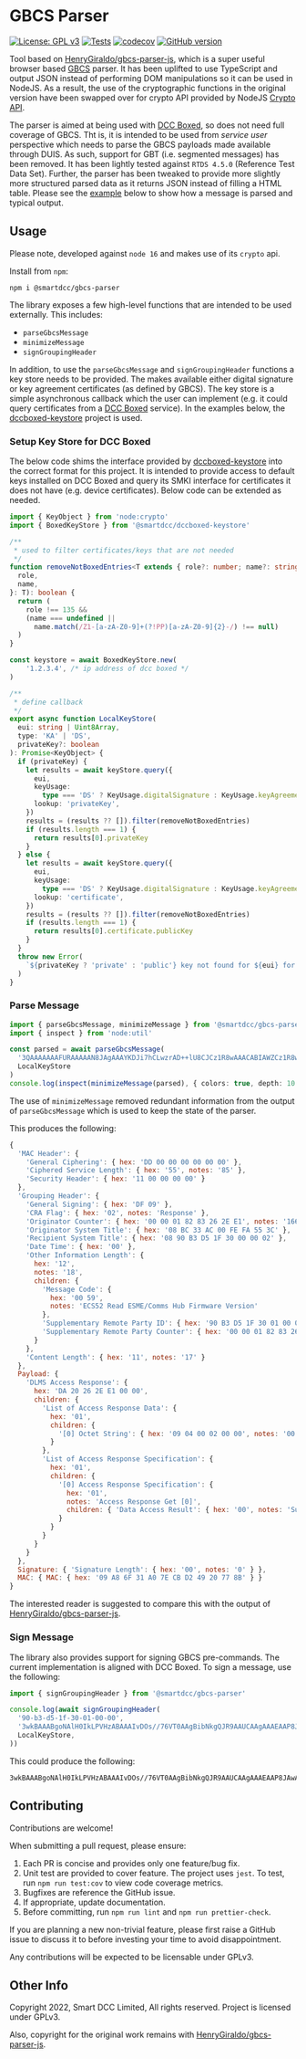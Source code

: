 # GBCS Parser

[![License: GPL v3](https://img.shields.io/badge/License-GPLv3-blue.svg)](https://www.gnu.org/licenses/gpl-3.0)
[![Tests](https://github.com/SmartDCCInnovation/gbcs-parser/actions/workflows/node.yml/badge.svg?branch=main&event=push)](https://github.com/SmartDCCInnovation/gbcs-parser/actions/workflows/node.yml)
[![codecov](https://codecov.io/gh/SmartDCCInnovation/gbcs-parser/branch/main/graph/badge.svg?token=5GEBFQP778)](https://codecov.io/gh/SmartDCCInnovation/gbcs-parser)
[![GitHub version](https://badge.fury.io/gh/SmartDCCInnovation%2Fgbcs-parser.svg)](https://badge.fury.io/gh/SmartDCCInnovation%2Fgbcs-parser)

Tool based on [HenryGiraldo/gbcs-parser-js][gbcs-parser-js], which is a super
useful browser based [GBCS][gbcs] parser. It has been uplifted to use TypeScript
and output JSON instead of performing DOM manipulations so it can be used in
NodeJS. As a result, the use of the cryptographic functions in the original
version have been swapped over for crypto API provided by NodeJS [Crypto
API][crypto].

The parser is aimed at being used with [DCC Boxed][boxed], so does not need full
coverage of GBCS. Tht is, it is intended to be used from *service user*
perspective which needs to parse the GBCS payloads made available through DUIS.
As such, support for GBT (i.e. segmented messages) has been removed. It has been
lightly tested against `RTDS 4.5.0` (Reference Test Data Set). Further, the
parser has been tweaked to provide more slightly more structured parsed data as
it returns JSON instead of filling a HTML table. Please see the
[example](#parse-message) below to show how a message is parsed and typical
output.

## Usage

Please note, developed against `node 16` and makes use of its `crypto` api.

Install from `npm`:

```
npm i @smartdcc/gbcs-parser
```

The library exposes a few high-level functions that are intended to be used
externally. This includes:

* `parseGbcsMessage`
* `minimizeMessage`
* `signGroupingHeader`

In addition, to use the `parseGbcsMessage` and `signGroupingHeader` functions a
key store needs to be provided. The makes available either digital signature or
key agreement certificates (as defined by GBCS). The key store is a simple
asynchronous callback which the user can implement (e.g. it could query
certificates from a [DCC&nbsp;Boxed][boxed] service). In the examples below, the
[dccboxed-keystore][keystore] project is used.

### Setup Key Store for DCC&nbsp;Boxed

The below code shims the interface provided by [dccboxed-keystore][keystore]
into the correct format for this project. It is intended to provide access to
default keys installed on DCC Boxed and query its SMKI interface for
certificates it does not have (e.g. device certificates). Below code
can be extended as needed.

```typescript
import { KeyObject } from 'node:crypto'
import { BoxedKeyStore } from '@smartdcc/dccboxed-keystore'

/**
 * used to filter certificates/keys that are not needed
 */
function removeNotBoxedEntries<T extends { role?: number; name?: string }>({
  role,
  name,
}: T): boolean {
  return (
    role !== 135 &&
    (name === undefined ||
      name.match(/Z1-[a-zA-Z0-9]+(?!PP)[a-zA-Z0-9]{2}-/) !== null)
  )
}

const keystore = await BoxedKeyStore.new(
    '1.2.3.4', /* ip address of dcc boxed */
)

/**
 * define callback
 */
export async function LocalKeyStore(
  eui: string | Uint8Array,
  type: 'KA' | 'DS',
  privateKey?: boolean
): Promise<KeyObject> {
  if (privateKey) {
    let results = await keyStore.query({
      eui,
      keyUsage:
        type === 'DS' ? KeyUsage.digitalSignature : KeyUsage.keyAgreement,
      lookup: 'privateKey',
    })
    results = (results ?? []).filter(removeNotBoxedEntries)
    if (results.length === 1) {
      return results[0].privateKey
    }
  } else {
    let results = await keyStore.query({
      eui,
      keyUsage:
        type === 'DS' ? KeyUsage.digitalSignature : KeyUsage.keyAgreement,
      lookup: 'certificate',
    })
    results = (results ?? []).filter(removeNotBoxedEntries)
    if (results.length === 1) {
      return results[0].certificate.publicKey
    }
  }
  throw new Error(
    `${privateKey ? 'private' : 'public'} key not found for ${eui} for ${type}`
  )
}
```

### Parse Message

```typescript
import { parseGbcsMessage, minimizeMessage } from '@smartdcc/gbcs-parser'
import { inspect } from 'node:util'

const parsed = await parseGbcsMessage(
  '3QAAAAAAAFURAAAAAN8JAgAAAYKDJi7hCLwzrAD++lU8CJCz1R8wAAACABIAWZCz1R8wAQAAAAABgoMmLUUR2iAmLuEAAAEJBAACAAABAQAACahvMaB+y9JJIHeL',
  LocalKeyStore
)
console.log(inspect(minimizeMessage(parsed), { colors: true, depth: 10 }))
```

The use of `minimizeMessage` removed redundant information from the output of
`parseGbcsMessage` which is used to keep the state of the parser.

This produces the following:

```javascript
{
  'MAC Header': {
    'General Ciphering': { hex: 'DD 00 00 00 00 00 00' },
    'Ciphered Service Length': { hex: '55', notes: '85' },
    'Security Header': { hex: '11 00 00 00 00' }
  },
  'Grouping Header': {
    'General Signing': { hex: 'DF 09' },
    'CRA Flag': { hex: '02', notes: 'Response' },
    'Originator Counter': { hex: '00 00 01 82 83 26 2E E1', notes: '1660057693921' },
    'Originator System Title': { hex: '08 BC 33 AC 00 FE FA 55 3C' },
    'Recipient System Title': { hex: '08 90 B3 D5 1F 30 00 00 02' },
    'Date Time': { hex: '00' },
    'Other Information Length': {
      hex: '12',
      notes: '18',
      children: {
        'Message Code': {
          hex: '00 59',
          notes: 'ECS52 Read ESME/Comms Hub Firmware Version'
        },
        'Supplementary Remote Party ID': { hex: '90 B3 D5 1F 30 01 00 00' },
        'Supplementary Remote Party Counter': { hex: '00 00 01 82 83 26 2D 45', notes: '1660057693509' }
      }
    },
    'Content Length': { hex: '11', notes: '17' }
  },
  Payload: {
    'DLMS Access Response': {
      hex: 'DA 20 26 2E E1 00 00',
      children: {
        'List of Access Response Data': {
          hex: '01',
          children: {
            '[0] Octet String': { hex: '09 04 00 02 00 00', notes: '00:02:00.00' }
          }
        },
        'List of Access Response Specification': {
          hex: '01',
          children: {
            '[0] Access Response Specification': {
              hex: '01',
              notes: 'Access Response Get [0]',
              children: { 'Data Access Result': { hex: '00', notes: 'Success' } }
            }
          }
        }
      }
    }
  },
  Signature: { 'Signature Length': { hex: '00', notes: '0' } },
  MAC: { MAC: { hex: '09 A8 6F 31 A0 7E CB D2 49 20 77 8B' } }
}
```

The interested reader is suggested to compare this with the output of
[HenryGiraldo/gbcs-parser-js][gbcs-parser-js].

### Sign Message

The library also provides support for signing GBCS pre-commands. The current
implementation is aligned with DCC&nbsp;Boxed. To sign a message, use the following:

```typescript
import { signGroupingHeader } from '@smartdcc/gbcs-parser'

console.log(await signGroupingHeader(
  '90-b3-d5-1f-30-01-00-00',
  '3wkBAAABgoNAlH0IkLPVHzABAAAIvDOs//76VT0AAgBibNkgQJR9AAUCAAgAAAEAAP8JAwAIAAABAAD/BQMACAAAAQAA/wQBAAgAAAEAAP8CAQAIAAABAAD/BAUWBQIDCQz///////////+AAP8JDAfeDB//FzsKAIAA/wkMB98BAf8AAAoAgAD/DwAAAA==',
  LocalKeyStore,
))
```

This could produce the following:

```
3wkBAAABgoNAlH0IkLPVHzABAAAIvDOs//76VT0AAgBibNkgQJR9AAUCAAgAAAEAAP8JAwAIAAABAAD/BQMACAAAAQAA/wQBAAgAAAEAAP8CAQAIAAABAAD/BAUWBQIDCQz///////////+AAP8JDAfeDB//FzsKAIAA/wkMB98BAf8AAAoAgAD/DwAAAECKdRM+cYyVimzkVv9VdaEneMRUTTtP8O8e0IPakREPLfqgx4CDHzYGmPSzhQ+3PxIz9v8hD3N4cv73SIv8p9Gx
```

## Contributing

Contributions are welcome!

When submitting a pull request, please ensure:

  1. Each PR is concise and provides only one feature/bug fix.
  2. Unit test are provided to cover feature. The project uses `jest`. To test,
     run `npm run test:cov` to view code coverage metrics.
  3. Bugfixes are reference the GitHub issue.
  4. If appropriate, update documentation.
  5. Before committing, run `npm run lint` and `npm run prettier-check`.

If you are planning a new non-trivial feature, please first raise a GitHub issue
to discuss it to before investing your time to avoid disappointment.

Any contributions will be expected to be licensable under GPLv3.

## Other Info

Copyright 2022, Smart DCC Limited, All rights reserved. Project is licensed under GPLv3.

Also, copyright for the original work remains with
[HenryGiraldo/gbcs-parser-js][gbcs-parser-js].

[gbcs-parser-js]: https://github.com/HenryGiraldo/gbcs-parser-js "GitHub: GBCS Parser JS"
[crypto]: https://nodejs.org/docs/latest-v14.x/api/crypto.html "NodeJS Crypto API v14.x"
[gbcs]: https://smartenergycodecompany.co.uk/the-smart-energy-code-2/ "Smart Energy Code"
[boxed]: https://www.smartdcc.co.uk/our-smart-network/network-products-services/dcc-boxed/ "DCC Boxed"
[keystore]: https://github.com/SmartDCCInnovation/dccboxed-keystore "GitHub: DCCBoxed KeyStore"